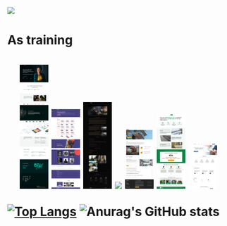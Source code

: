 <p align="left">
  <a href="https://skillicons.dev">
    <img src="https://skillicons.dev/icons?i=html,css,js,react,figma,ps,cpp" />
  </a>
</p>

<h1 style="font-size: 24">As training<h1>
<p align="center">
  <img src="https://github.com/rosh1ajin/rosh1ajin/blob/main/recediviz1.png" width="13%"/>
  <img src="https://github.com/rosh1ajin/rosh1ajin/blob/main/sneakshop.png" width="13%"/>
  <img src="https://github.com/rosh1ajin/rosh1ajin/blob/main/game.png" width="13%"/> 
  <img src="https://github.com/rosh1ajin/rosh1ajin/blob/main/lago.png" width="13%"/> 
  <img src="https://github.com/rosh1ajin/rosh1ajin/blob/main/evkl.png" width="13%"/> 
  <img src="https://github.com/rosh1ajin/rosh1ajin/blob/main/part.png" width="13%"/> 
  <img src="https://github.com/rosh1ajin/rosh1ajin/blob/main/lion.png" width="13%"/>
</p>
  
[![Top Langs](https://github-readme-stats.vercel.app/api/top-langs/?username=rosh1ajin)](https://github.com/rosh1ajin/github-readme-stats)
![Anurag's GitHub stats](https://github-readme-stats.vercel.app/api?username=rosh1ajin&hide=contribs,prs)


